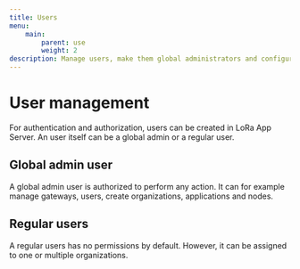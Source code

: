 ```yaml
---
title: Users
menu:
    main:
        parent: use
        weight: 2
description: Manage users, make them global administrators and configure credentials.
---
```


# User management

For authentication and authorization, users can be created in LoRa App Server.
An user itself can be a global admin or a regular user.

## Global admin user

A global admin user is authorized to perform any action. It can for example 
manage gateways, users, create organizations, applications and nodes. 

## Regular users

A regular users has no permissions by default. However, it can be assigned to
one or multiple organizations.
